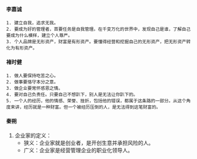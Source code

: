 #### 李嘉诚
    1. 建立自我，追求无我。
    2. 要成为好的管理者，首要任务是自我管理。在千变万化的世界中，发现自己是谁，了解自己要成为什么模样，建立个人尊严。
    3. 个人品牌是无形资产，财富是有形资产。要懂得经营和挖掘自己的无形资产，把无形资产转化为有形资产。

#### 褚时健
    1. 做人要保持吃苦之心。
    2. 做事要恪守本分之意。
    3. 做企业要常怀感恩之情。
    4. 要对自己负责任。只要自己不想趴下，别人是无法让你趴下的。
    5. 一个人的经历，他的情感、荣誉、挫折，包括他的错误，都属于这条路的一部分。从这个角度来讲，经历就是一种财富。但一个被经历压倒的人，是无法得到这笔财富的。

#### 秦朔
1. 企业家的定义：
    * 狭义：企业家就是创业者，是开创生意并承担风险的人。
    * 广义：企业家是经营管理企业的职业化领导人。